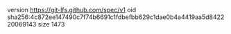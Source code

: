 version https://git-lfs.github.com/spec/v1
oid sha256:4c872ee147490c7f74b6691c1fdbefbb629c1dae0b4a4419aa5d842220069143
size 1473
